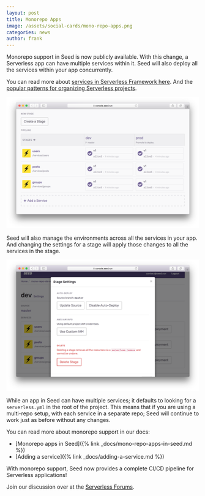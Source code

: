 ```yaml
---
layout: post
title: Monorepo Apps
image: /assets/social-cards/mono-repo-apps.png
categories: news
author: frank
---
```


Monorepo support in Seed is now publicly available. With this change, a Serverless app can have multiple services within it. Seed will also deploy all the services within your app concurrently.

You can read more about [services in Serverless Framework here](https://serverless.com/framework/docs/providers/aws/guide/services/). And the [popular patterns for organizing Serverless projects](https://serverless-stack.com/chapters/organizing-serverless-projects.html).

![App Pipeline view](/assets/blog/mono-repo-apps/app-pipeline-view.png)

Seed will also manage the environments across all the services in your app. And changing the settings for a stage will apply those changes to all the services in the stage.

![App Stage settings](/assets/blog/mono-repo-apps/app-stage-settings.png)

While an app in Seed can have multiple services; it defaults to looking for a `serverless.yml` in the root of the project. This means that if you are using a multi-repo setup, with each service in a separate repo; Seed will continue to work just as before without any changes.

You can read more about monorepo support in our docs:

- [Monorepo apps in Seed]({% link _docs/mono-repo-apps-in-seed.md %})
- [Adding a service]({% link _docs/adding-a-service.md %})

With monorepo support, Seed now provides a complete CI/CD pipeline for Serverless applications!

Join our discussion over at the [Serverless Forums](https://forum.serverless.com/t/ci-cd-for-mono-repo-serverless-apps/5255).
